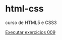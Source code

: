 # html-css
 curso de HTML5 e CSS3

<a href="https://2069111996gabriel.github.io/html-css/exercicios/ex009/"> Executar exercicios 009<a>

